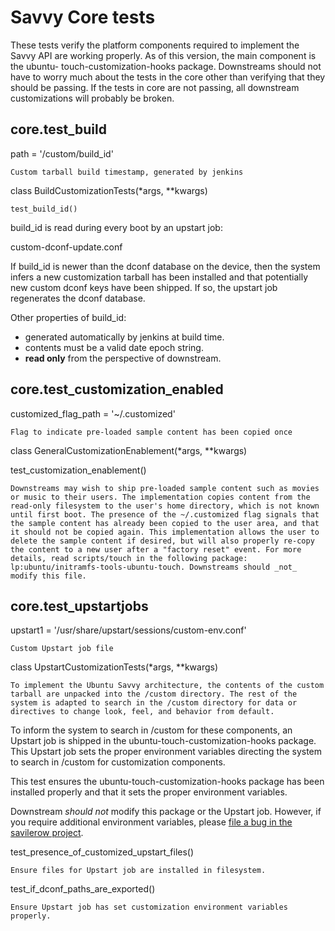 





# Savvy Core tests

These tests verify the platform components required to implement the Savvy API
are working properly. As of this version, the main component is the ubuntu-
touch-customization-hooks package. Downstreams should not have to worry much
about the tests in the core other than verifying that they should be passing.
If the tests in core are not passing, all downstream customizations will
probably be broken.

## core.test_build

path = '/custom/build_id'

    Custom tarball build timestamp, generated by jenkins
class BuildCustomizationTests(*args, **kwargs)

    test_build_id()  
build_id is read during every boot by an upstart job:

custom-dconf-update.conf

If build_id is newer than the dconf database on the device, then the system
infers a new customization tarball has been installed and that potentially new
custom dconf keys have been shipped. If so, the upstart job regenerates the
dconf database.

Other properties of build_id:

  * generated automatically by jenkins at build time.
  * contents must be a valid date epoch string.
  * **read only** from the perspective of downstream.

## core.test_customization_enabled

customized_flag_path = '~/.customized'

    Flag to indicate pre-loaded sample content has been copied once
class GeneralCustomizationEnablement(*args, **kwargs)

test_customization_enablement()

    Downstreams may wish to ship pre-loaded sample content such as movies or music to their users. The implementation copies content from the read-only filesystem to the user's home directory, which is not known until first boot. The presence of the ~/.customized flag signals that the sample content has already been copied to the user area, and that it should not be copied again. This implementation allows the user to delete the sample content if desired, but will also properly re-copy the content to a new user after a "factory reset" event. For more details, read scripts/touch in the following package: lp:ubuntu/initramfs-tools-ubuntu-touch. Downstreams should _not_ modify this file.

## core.test_upstartjobs

upstart1 = '/usr/share/upstart/sessions/custom-env.conf'

    Custom Upstart job file
class UpstartCustomizationTests(*args, **kwargs)

    To implement the Ubuntu Savvy architecture, the contents of the custom tarball are unpacked into the /custom directory. The rest of the system is adapted to search in the /custom directory for data or directives to change look, feel, and behavior from default.  
To inform the system to search in /custom for these components, an Upstart job
is shipped in the ubuntu-touch-customization-hooks package. This Upstart job
sets the proper environment variables directing the system to search in
/custom for customization components.

This test ensures the ubuntu-touch-customization-hooks package has been
installed properly and that it sets the proper environment variables.

Downstream _should not_ modify this package or the Upstart job. However, if
you require additional environment variables, please [file a bug in the
savilerow project](https://bugs.launchpad.net/savilerow/+bugs).

test_presence_of_customized_upstart_files()

    Ensure files for Upstart job are installed in filesystem.
test_if_dconf_paths_are_exported()

    Ensure Upstart job has set customization environment variables properly.





